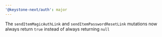 ```yaml
---
'@keystone-next/auth': major
---
```


The `sendItemMagicAuthLink` and `sendItemPasswordResetLink` mutations now always return `true` instead of always returning `null`
